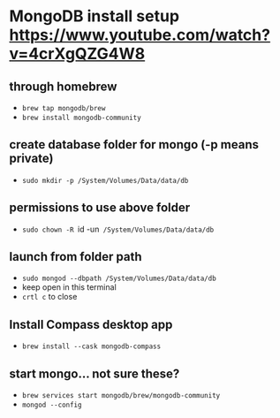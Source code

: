 # MongoDB install setup https://www.youtube.com/watch?v=4crXgQZG4W8

## through homebrew
- `brew tap mongodb/brew`
- `brew install mongodb-community`

## create database folder for mongo (-p means private)
- `sudo mkdir -p /System/Volumes/Data/data/db`

## permissions to use above folder
- `sudo chown -R `id -un` /System/Volumes/Data/data/db`

## launch from folder path
- `sudo mongod --dbpath /System/Volumes/Data/data/db`
- keep open in this terminal
- `crtl c` to close


## Install Compass desktop app
- `brew install --cask mongodb-compass`


## start mongo... not sure these?
- `brew services start mongodb/brew/mongodb-community`
- `mongod --config`